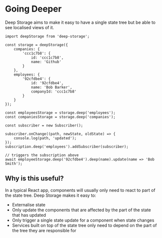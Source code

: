 # Going Deeper

Deep Storage aims to make it easy to have a single state tree but be able to see localised views of it.

```
import deepStorage from 'deep-storage';

const storage = deepStorage({
    companies: {
        'ccc1c7b8': {
            id: 'ccc1c7b8',
            name: 'Github'
        }
    },
    employees: {
        '92cfdbe4': {
            id: '92cfdbe4',
            name: 'Bob Barker',
            companyId: 'ccc1c7b8'             
        }
    }
});

const employeesStorage = storage.deep('employees');
const companiesStorage = storage.deep('companies');

const subscriber = new Subscriber();

subscriber.onChange((path, newState, oldState) => {
    console.log(path, 'updated');
});
subscription.deep('employees').addSubscriber(subscriber);

// triggers the subscription above
await employeeStorage.deep('92cfdbe4').deep(name).update(name => 'Bob Smith');
```

## Why is this useful?

In a typical React app, components will usually only need to react to part of the state tree. Deep Storage makes it easy to:

* Externalise state
* Only update the components that are affected by the part of the state that has updated
* Only trigger a single state update for a component when state changes
* Services built on top of the state tree only need to depend on the part of the tree they are responsible for



